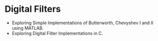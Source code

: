 # Digital Filters
  - Exploring Simple Implementations of Butterworth, Chevyshev I and II using MATLAB. 
  - Exploring Digital Filter Implementations in C.
